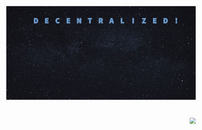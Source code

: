 <img src="background.jpg" width="100%" height="250" alt="Moshe Levy">

<p align="start"></p>

<p align="start"></p>

<br>
<p align="end">
  <a href="http://twitter.com/moshe_levy">
    <img src="https://img.shields.io/twitter/follow/moshe_levy?label=Twitter&logo=twitter&style=for-the-badge" />
  </a>
</p>


<!--
**lgmnemesis/lgmnemesis** is a ✨ _special_ ✨ repository because its `README.md` (this file) appears on your GitHub profile.

Here are some ideas to get you started:

- 🔭 I’m currently working on ...
- 🌱 I’m currently learning ...
- 👯 I’m looking to collaborate on ...
- 🤔 I’m looking for help with ...
- 💬 Ask me about ...
- 📫 How to reach me: ...
- 😄 Pronouns: ...
- ⚡ Fun fact: ...
-->
